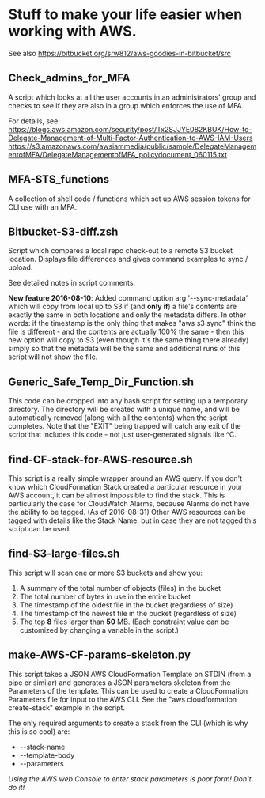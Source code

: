 Stuff to make your life easier when working with AWS.
==================


See also https://bitbucket.org/srw812/aws-goodies-in-bitbucket/src


Check_admins_for_MFA
----------------------
A script which looks at all the user accounts in an administrators' group and checks to see if they are also in 
a group which enforces the use of MFA.

For details, see:
https://blogs.aws.amazon.com/security/post/Tx2SJJYE082KBUK/How-to-Delegate-Management-of-Multi-Factor-Authentication-to-AWS-IAM-Users
https://s3.amazonaws.com/awsiammedia/public/sample/DelegateManagementofMFA/DelegateManagementofMFA_policydocument_060115.txt




MFA-STS_functions
----------------------
A collection of shell code / functions which set up AWS session tokens for CLI use with an MFA.




Bitbucket-S3-diff.zsh
-------------
Script which compares a local repo check-out to a remote S3 bucket location. Displays file differences
and gives command examples to sync / upload.

See detailed notes in script comments.

**New feature 2016-08-10**: Added command option arg '--sync-metadata' which will copy from local up to
S3 if (and **only if**) a file's contents are exactly the same in both locations and only the 
metadata differs. In other words: if the timestamp is the only thing that makes "aws s3 sync"
think the file is different - and the contents are actually 100% the same - then this new option will
copy to S3 (even though it's the same thing there already) simply so that the metadata will be the same
and additional runs of this script will not show the file.




Generic_Safe_Temp_Dir_Function.sh
---------------------------------
This code can be dropped into any bash script for setting up a temporary
directory. The directory will be created with a unique name, and will
be automatically removed (along with all the contents) when the script
completes. Note that the "EXIT" being trapped will catch any exit of the 
script that includes this code - not just user-generated signals like ^C.



find-CF-stack-for-AWS-resource.sh
-------------------------------------
This script is a really simple wrapper around an AWS query. If you don't know
which CloudFormation Stack created a particular resource in your AWS account,
it can be almost impossible to find the stack. This is particularly the case for 
CloudWatch Alarms, because Alarms do not have the ability to be tagged. (As of 2016-08-31)
Other AWS resources can be tagged with details like the Stack Name, but 
in case they are not tagged this script can be used.


find-S3-large-files.sh
-----------------------------
This script will scan one or more S3 buckets and show you:

1. A summary of the total number of objects (files) in the bucket
2. The total number of bytes in use in the entire bucket
3. The timestamp of the oldest file in the bucket (regardless of size)
4. The timestamp of the newest file in the bucket (regardless of size)
5. The top __8__ files larger than __50__ MB. (Each constraint value can be customized by changing a variable in the script.)



make-AWS-CF-params-skeleton.py
-------------------------------
This script takes a JSON AWS CloudFormation Template on STDIN (from a pipe or similar) 
and generates a JSON parameters skeleton from the Parameters of the template.
This can be used to create a CloudFormation Parameters file for input to the 
AWS CLI. See the "aws cloudformation create-stack" example in the script.

The only required arguments to create a stack from the CLI (which is why this 
is so cool) are:

* --stack-name
* --template-body
* --parameters

_Using the AWS web Console to enter stack parameters is poor form! Don't do it!_
